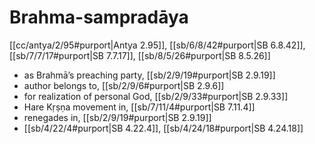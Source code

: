 # Brahma-sampradāya

[[cc/antya/2/95#purport|Antya 2.95]], [[sb/6/8/42#purport|SB 6.8.42]], [[sb/7/7/17#purport|SB 7.7.17]], [[sb/8/5/26#purport|SB 8.5.26]]

* as Brahmā’s preaching party, [[sb/2/9/19#purport|SB 2.9.19]]
* author belongs to, [[sb/2/9/6#purport|SB 2.9.6]]
* for realization of personal God, [[sb/2/9/33#purport|SB 2.9.33]]
* Hare Kṛṣṇa movement in, [[sb/7/11/4#purport|SB 7.11.4]]
* renegades in, [[sb/2/9/19#purport|SB 2.9.19]]
*  [[sb/4/22/4#purport|SB 4.22.4]], [[sb/4/24/18#purport|SB 4.24.18]]
